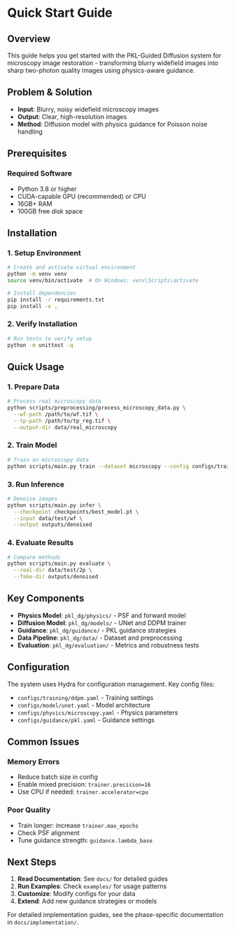 # Quick Start Guide

## Overview
This guide helps you get started with the PKL-Guided Diffusion system for microscopy image restoration - transforming blurry widefield images into sharp two-photon quality images using physics-aware guidance.

## Problem & Solution
- **Input**: Blurry, noisy widefield microscopy images
- **Output**: Clear, high-resolution images  
- **Method**: Diffusion model with physics guidance for Poisson noise handling

## Prerequisites

### Required Software
- Python 3.8 or higher
- CUDA-capable GPU (recommended) or CPU
- 16GB+ RAM
- 100GB free disk space

## Installation

### 1. Setup Environment
```bash
# Create and activate virtual environment
python -m venv venv
source venv/bin/activate  # On Windows: venv\Scripts\activate

# Install dependencies
pip install -r requirements.txt
pip install -e .
```

### 2. Verify Installation
```bash
# Run tests to verify setup
python -m unittest -q
```

## Quick Usage

### 1. Prepare Data
```bash
# Process real microscopy data
python scripts/preprocessing/process_microscopy_data.py \
  --wf-path /path/to/wf.tif \
  --tp-path /path/to/tp_reg.tif \
  --output-dir data/real_microscopy
```

### 2. Train Model
```bash
# Train on microscopy data
python scripts/main.py train --dataset microscopy --config configs/training/ddpm.yaml
```

### 3. Run Inference
```bash
# Denoise images
python scripts/main.py infer \
  --checkpoint checkpoints/best_model.pt \
  --input data/test/wf \
  --output outputs/denoised
```

### 4. Evaluate Results
```bash
# Compare methods
python scripts/main.py evaluate \
  --real-dir data/test/2p \
  --fake-dir outputs/denoised
```

## Key Components

- **Physics Model**: `pkl_dg/physics/` - PSF and forward model
- **Diffusion Model**: `pkl_dg/models/` - UNet and DDPM trainer
- **Guidance**: `pkl_dg/guidance/` - PKL guidance strategies
- **Data Pipeline**: `pkl_dg/data/` - Dataset and preprocessing
- **Evaluation**: `pkl_dg/evaluation/` - Metrics and robustness tests

## Configuration

The system uses Hydra for configuration management. Key config files:

- `configs/training/ddpm.yaml` - Training settings
- `configs/model/unet.yaml` - Model architecture  
- `configs/physics/microscopy.yaml` - Physics parameters
- `configs/guidance/pkl.yaml` - Guidance settings

## Common Issues

### Memory Errors
- Reduce batch size in config
- Enable mixed precision: `trainer.precision=16`
- Use CPU if needed: `trainer.accelerator=cpu`

### Poor Quality
- Train longer: increase `trainer.max_epochs`
- Check PSF alignment
- Tune guidance strength: `guidance.lambda_base`

## Next Steps

1. **Read Documentation**: See `docs/` for detailed guides
2. **Run Examples**: Check `examples/` for usage patterns
3. **Customize**: Modify configs for your data
4. **Extend**: Add new guidance strategies or models

For detailed implementation guides, see the phase-specific documentation in `docs/implementation/`.
